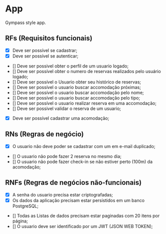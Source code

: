 # App


Gympass style app.


## RFs (Requisitos funcionais) 

- [x] Deve ser possível se cadastrar;
- [x] Deve ser possível se autenticar;
- [] Deve ser possivel obter o perfil de um usuario logado;
- [] Deve ser possível obter o numero de reservas realizados pelo usuário logado;
- [] Deve ser possível o Usuario obter seu histórico de reservas;
- [] Deve ser possível o usuario buscar accomodação próximas;
- [] Deve ser possível o usuario buscar accomodação pelo nome;
- [] Deve ser possível o usuario buscar accomodação pelo tipo;
- [] Deve ser possível o usuario realizar reserva em uma accomodação;
- [] Deve ser possivel validar o reserva de um usuario;
- [x] Deve ser possível cadastrar uma acomodação;

## RNs (Regras de negócio)

- [x] O usuario não deve poder se cadastrar com um em e-mail duplicado;
- [] O usuario não pode fazer 2 reserva no mesmo dia;
- [] O usuario não pode fazer check-in se não estiver perto (100m) da acomodação;



## RNFs (Regras de negócios não-funcionais)
- [x] A senha do usuario precisa estar criptografadas;
- [x] Os dados da aplicação precisam estar persistidos em um banco PostgreSQL;
- [] Todas as Listas de dados precisam estar paginadas com 20 itens por página;
- [] O usuario deve ser identificado por um JWT (JSON WEB TOKEN);

